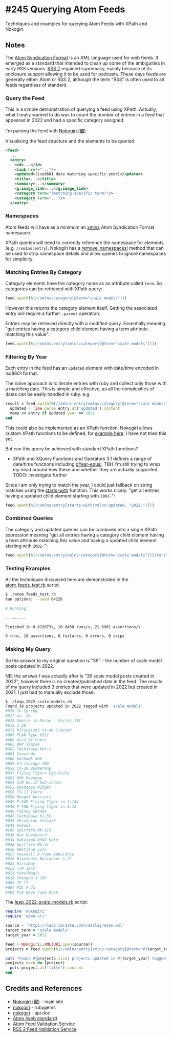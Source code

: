 # #245 Querying Atom Feeds

Techniques and examples for querying Atom Feeds with XPath and Nokogiri.

## Notes

The [Atom Syndication Format](https://en.wikipedia.org/wiki/Atom_(web_standard))
is an XML language used for web feeds. It emerged as a standard that intended to clean up some of the ambiguities in early RSS versions.
[RSS 2](https://validator.w3.org/feed/docs/rss2.html) regained supremacy, mainly because of its enclosure support allowing it to be used for podcasts.
These days feeds are generally either Atom or RSS 2, although the term "RSS" is often used to all feeds regardless of standard.

### Query the Feed

This is a simple demonstration of querying a feed using XPath.
Actually, what I really wanted to do was to count the number of entries in a feed that appeared in 2022 and had a specific category assigned.

I'm parsing the feed with [Nokogiri (鋸)](https://nokogiri.org/).

Visualising the feed structure and the elements to be queried:

```xml
<feed>
  ...
  <entry>
    <id>...</id>
    <link href="..."/>
    <updated>(iso8601 date matching specific year)</updated>
    <title>...</title>
    <summary>...</summary>
    <g:image_link>...</g:image_link>
    <category term="(matching specific term)"/>
    <category term="..."/>
  </entry>
```

### Namespaces

Atom feeds will have as a minimum an
[xmlns](https://validator.w3.org/feed/docs/atom.html)
Atom Syndication Format namespace.

XPath queries will need to correctly reference the namespace for elements (e.g. `//xmlns:entry`).
Nokogiri has a
[remove_namespaces!](https://www.rubydoc.info/github/sparklemotion/nokogiri/Nokogiri%2FXML%2FDocument:remove_namespaces!)
method that can be used to strip namespace details and allow queries to ignore namespaces for simplicity.

### Matching Entries By Category

Category elements have the category name as an attribute called `term`. So categories can be retrieved with XPath query:

```ruby
feed.xpath(%(//xmlns:category[@term="scale models"]))
```

However this returns the category element itself. Getting the associated entry will require a further `.parent` operation.

Entries may be retrieved directly with a modified query. Essentially meaning "get entries having a category child element having a term attribute matching this value":

```ruby
feed.xpath(%(//xmlns:entry[xmlns:category[@term="scale models"]]))
```

### Filtering By Year

Each entry in the feed has an `updated` element with date/time encoded in iso8601 format.

The naïve approach is to iterate entries with ruby and collect only those with a matching date.
This is simple and effective, as all the complexities of dates can be easily handled in ruby. e.g.

```ruby
result = feed.xpath(%(//xmlns:entry[xmlns:category[@term="scale models"]])).each_with_object([]) do |entry, memo|
  updated = Time.parse entry.at('updated').content
  memo << entry if updated.year == 2022
end
```

This could also be implemented as an XPath function. Nokogiri allows custom XPath functions to be defined,
for [example here](https://gist.github.com/knu/087b7f89bb31de4f419c).
I have not tried this yet.

But can this query be achieved with standard XPath functions?

* XPath and XQuery Functions and Operators 3.1 defines a range of date/time functions including [gYear-equal](https://www.w3.org/TR/xpath-functions-31/#func-gYear-equal). TBH I'm still trying to wrap my head around how these and whether they are actually supported. TODO: investigate further

Since I am only trying to match the year, I could just fallback on string matches using the
[starts-with](https://developer.mozilla.org/en-US/docs/Web/XPath/Functions/starts-with) function. This works nicely:
"get all entries having a updated child element starting with `2002-`":

```ruby
feed.xpath(%(//xmlns:entry[starts-with(xmlns:updated, "2022-")]))
```

### Combined Queries

The category and updated queries can be combined into a single XPath expression meaning
"get all entries having a category child element having a term attribute matching this value and having a updated child element starting with `2002-`":

```ruby
feed.xpath(%(//xmlns:entry[xmlns:category[@term="scale models"]][starts-with(xmlns:updated, "2022-")]))
```

### Testing Examples

All the techniques discussed here are demonstrated in the [atom_feeds_test.rb](./atom_feeds_test.rb) script

```sh
$ ./atom_feeds_test.rb
Run options: --seed 64226

# Running:

.........

Finished in 0.829873s, 10.8450 runs/s, 21.6901 assertions/s.

9 runs, 18 assertions, 0 failures, 0 errors, 0 skips
```

### Making My Query

So the answer to my original question is "39" - the number of scale model posts updated in 2022.

NB: the answer I was actually after is "36 scale model posts created in 2022", however there is no created/published date in the feed.
The results of my query included 3 entries that were updated in 2022 but created in 2021. I just had to manually exclude those.

```sh
$ ./leap_2022_scale_models.rb
Found 39 projects updated in 2022 tagged with 'scale models'
#678 In Spring
#677 wz. 34
#673 Empire in Decay - Victor III
#672 J-20
#671 Mitsubishi Ki-46 Trainer
#669 PLAN Type 051C
#666 Axis Of Chess
#665 ORP Ślązak
#662 Tachikawa KKY-1
#661 Concorde
#660 WarHawk 40K
#659 Stridsvagn 103
#658 CA-19 Boomerang
#657 Flying Tigers Egg-Scale
#655 HMS Revenge
#654 IJN No.13 Sub-chaser
#652 Daihatsu Midget
#651 TS-11 Iskra
#650 Mongol Warriors
#649 P-40B Flying Tiger in 1:144
#648 P-40B Flying Tiger in 1:72
#646 Fairey Gannet
#645 Tachikawa Ki-55
#644 Ukrainian Cossack
#641 Fubuki
#639 Spitfire Mk.XIV
#638 Man Overboard
#634 Nakajima B5N2 Kate
#630 Spitfire Mk.Vc
#628 Westland Lynx
#627 Vauxhall D-Type Ambulance
#626 Blackburn Buccaneer S.2C
#623 Wirraway
#622 T34 1942
#621 KubelMagic
#618 Chengdu J-10S
#609 JF-17
#607 PZL P.7a
#581 PLA Navy Type 054A
```

The [leap_2022_scale_models.rb](./leap_2022_scale_models.rb) script:

```ruby
require 'nokogiri'
require 'open-uri'

source = 'https://leap.tardate.com/catalog/atom.xml'
target_term = 'scale models'
target_year = 2022

feed = Nokogiri::XML(URI.open(source))
projects = feed.xpath(%(//xmlns:entry[xmlns:category[@term="#{target_term}"]][starts-with(xmlns:updated, "#{target_year}-")]))

puts "Found #{projects.size} projects updated in #{target_year} tagged with '#{target_term}'"
projects.each do |project|
  puts project.at('title').content
end
```

## Credits and References

* [Nokogiri (鋸)](https://nokogiri.org/) - main site
* [nokogiri](https://rubygems.org/gems/nokogiri) - rubygems
* [nokogiri](https://nokogiri.org/rdoc/index.html) - api doc
* [Atom (web standard)](https://en.wikipedia.org/wiki/Atom_(web_standard))
* [Atom Feed Validation Service](https://validator.w3.org/feed/docs/atom.html)
* [RSS 2 Feed Validation Service](https://validator.w3.org/feed/docs/rss2.html)
